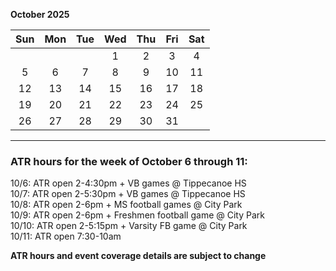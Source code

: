 **October 2025**

|Sun|Mon|Tue|Wed|Thu|Fri|Sat|
|:---:|:---:|:---:|:---:|:---:|:---:|:---:|
|   |   |   |1  |2  |3  |4  |
|5  |6  |7  |8  |9  |10 |11 |
|12 |13 |14 |15 |16 |17 |18 |
|19 |20 |21 |22 |23 |24 |25 |
|26 |27 |28 |29 |30 |31 |   |  


---  

### ATR hours for the week of October 6 through 11:  

10/6: ATR open 2-4:30pm + VB games @ Tippecanoe HS  
10/7: ATR open 2-5:30pm + VB games @ Tippecanoe HS  
10/8: ATR open 2-6pm + MS football games @ City Park  
10/9: ATR open 2-6pm + Freshmen football game @ City Park  
10/10: ATR open 2-5:15pm + Varsity FB game @ City Park  
10/11: ATR open 7:30-10am  

**ATR hours and event coverage details are subject to change**  

